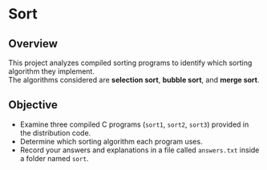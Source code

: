 # Sort

## Overview
This project analyzes compiled sorting programs to identify which sorting algorithm they implement.  
The algorithms considered are **selection sort**, **bubble sort**, and **merge sort**.

## Objective
- Examine three compiled C programs (`sort1`, `sort2`, `sort3`) provided in the distribution code.  
- Determine which sorting algorithm each program uses.  
- Record your answers and explanations in a file called `answers.txt` inside a folder named `sort`.
